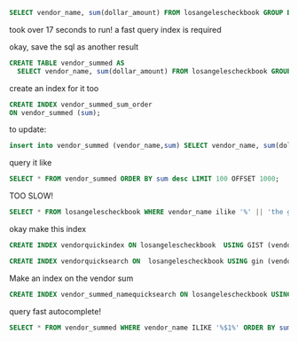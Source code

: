 ```sql
SELECT vendor_name, sum(dollar_amount) FROM losangelescheckbook GROUP BY vendor_name;
```

took over 17 seconds to run! a fast query index is required

okay, save the sql as another result

```sql
CREATE TABLE vendor_summed AS
  SELECT vendor_name, sum(dollar_amount) FROM losangelescheckbook GROUP BY vendor_name;
  ```

create an index for it too

```sql
CREATE INDEX vendor_summed_sum_order
ON vendor_summed (sum);
```

  to update:

  ```sql
  insert into vendor_summed (vendor_name,sum) SELECT vendor_name, sum(dollar_amount) FROM losangelescheckbook GROUP BY vendor_name;
  ```

query it like

```sql
SELECT * FROM vendor_summed ORDER BY sum desc LIMIT 100 OFFSET 1000;
```

TOO SLOW!
```sql
SELECT * FROM losangelescheckbook WHERE vendor_name ilike '%' || 'the glue' || '%'
```

okay 
make this index
```sql
CREATE INDEX vendorquickindex ON losangelescheckbook  USING GIST (vendor_name); 
```

``` sql
CREATE INDEX vendorquicksearch ON  losangelescheckbook USING gin (vendor_name gin_trgm_ops);
```

Make an index on the vendor sum
```sql
CREATE INDEX vendor_summed_namequicksearch ON losangelescheckbook USING gin (vendor_name gin_trgm_ops);
```

query fast autocomplete!
```sql
SELECT * FROM vendor_summed WHERE vendor_name ILIKE '%$1%' ORDER BY sum desc;